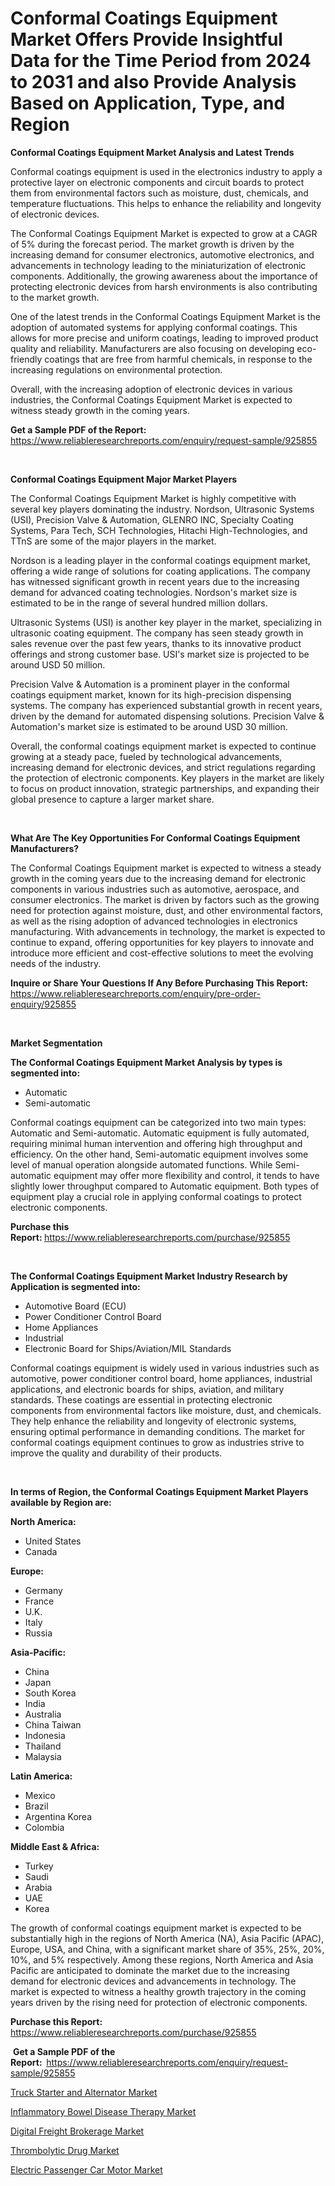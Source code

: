 <p><h1>Conformal Coatings Equipment Market Offers Provide Insightful Data for the Time Period from 2024 to 2031 and also Provide Analysis Based on Application, Type, and Region</h1></p><p><strong>Conformal Coatings Equipment Market Analysis and Latest Trends</strong></p>
<p><p>Conformal coatings equipment is used in the electronics industry to apply a protective layer on electronic components and circuit boards to protect them from environmental factors such as moisture, dust, chemicals, and temperature fluctuations. This helps to enhance the reliability and longevity of electronic devices.</p><p>The Conformal Coatings Equipment Market is expected to grow at a CAGR of 5% during the forecast period. The market growth is driven by the increasing demand for consumer electronics, automotive electronics, and advancements in technology leading to the miniaturization of electronic components. Additionally, the growing awareness about the importance of protecting electronic devices from harsh environments is also contributing to the market growth.</p><p>One of the latest trends in the Conformal Coatings Equipment Market is the adoption of automated systems for applying conformal coatings. This allows for more precise and uniform coatings, leading to improved product quality and reliability. Manufacturers are also focusing on developing eco-friendly coatings that are free from harmful chemicals, in response to the increasing regulations on environmental protection.</p><p>Overall, with the increasing adoption of electronic devices in various industries, the Conformal Coatings Equipment Market is expected to witness steady growth in the coming years.</p></p>
<p><strong>Get a Sample PDF of the Report:&nbsp;</strong> <a href="https://www.reliableresearchreports.com/enquiry/request-sample/925855">https://www.reliableresearchreports.com/enquiry/request-sample/925855</a></p>
<p>&nbsp;</p>
<p><strong>Conformal Coatings Equipment Major Market Players</strong></p>
<p><p>The Conformal Coatings Equipment Market is highly competitive with several key players dominating the industry. Nordson, Ultrasonic Systems (USI), Precision Valve & Automation, GLENRO INC, Specialty Coating Systems, Para Tech, SCH Technologies, Hitachi High-Technologies, and TTnS are some of the major players in the market.</p><p>Nordson is a leading player in the conformal coatings equipment market, offering a wide range of solutions for coating applications. The company has witnessed significant growth in recent years due to the increasing demand for advanced coating technologies. Nordson's market size is estimated to be in the range of several hundred million dollars.</p><p>Ultrasonic Systems (USI) is another key player in the market, specializing in ultrasonic coating equipment. The company has seen steady growth in sales revenue over the past few years, thanks to its innovative product offerings and strong customer base. USI's market size is projected to be around USD 50 million.</p><p>Precision Valve & Automation is a prominent player in the conformal coatings equipment market, known for its high-precision dispensing systems. The company has experienced substantial growth in recent years, driven by the demand for automated dispensing solutions. Precision Valve & Automation's market size is estimated to be around USD 30 million.</p><p>Overall, the conformal coatings equipment market is expected to continue growing at a steady pace, fueled by technological advancements, increasing demand for electronic devices, and strict regulations regarding the protection of electronic components. Key players in the market are likely to focus on product innovation, strategic partnerships, and expanding their global presence to capture a larger market share.</p></p>
<p>&nbsp;</p>
<p><strong>What Are The Key Opportunities For Conformal Coatings Equipment Manufacturers?</strong></p>
<p><p>The Conformal Coatings Equipment market is expected to witness a steady growth in the coming years due to the increasing demand for electronic components in various industries such as automotive, aerospace, and consumer electronics. The market is driven by factors such as the growing need for protection against moisture, dust, and other environmental factors, as well as the rising adoption of advanced technologies in electronics manufacturing. With advancements in technology, the market is expected to continue to expand, offering opportunities for key players to innovate and introduce more efficient and cost-effective solutions to meet the evolving needs of the industry.</p></p>
<p><strong>Inquire or Share Your Questions If Any Before Purchasing This Report:</strong> <a href="https://www.reliableresearchreports.com/enquiry/pre-order-enquiry/925855">https://www.reliableresearchreports.com/enquiry/pre-order-enquiry/925855</a></p>
<p>&nbsp;</p>
<p><strong>Market Segmentation</strong></p>
<p><strong>The Conformal Coatings Equipment Market Analysis by types is segmented into:</strong></p>
<p><ul><li>Automatic</li><li>Semi-automatic</li></ul></p>
<p><p>Conformal coatings equipment can be categorized into two main types: Automatic and Semi-automatic. Automatic equipment is fully automated, requiring minimal human intervention and offering high throughput and efficiency. On the other hand, Semi-automatic equipment involves some level of manual operation alongside automated functions. While Semi-automatic equipment may offer more flexibility and control, it tends to have slightly lower throughput compared to Automatic equipment. Both types of equipment play a crucial role in applying conformal coatings to protect electronic components.</p></p>
<p><strong>Purchase this Report:&nbsp;</strong><a href="https://www.reliableresearchreports.com/purchase/925855">https://www.reliableresearchreports.com/purchase/925855</a></p>
<p>&nbsp;</p>
<p><strong>The Conformal Coatings Equipment Market Industry Research by Application is segmented into:</strong></p>
<p><ul><li>Automotive Board (ECU)</li><li>Power Conditioner Control Board</li><li>Home Appliances</li><li>Industrial</li><li>Electronic Board for Ships/Aviation/MIL Standards</li></ul></p>
<p><p>Conformal coatings equipment is widely used in various industries such as automotive, power conditioner control board, home appliances, industrial applications, and electronic boards for ships, aviation, and military standards. These coatings are essential in protecting electronic components from environmental factors like moisture, dust, and chemicals. They help enhance the reliability and longevity of electronic systems, ensuring optimal performance in demanding conditions. The market for conformal coatings equipment continues to grow as industries strive to improve the quality and durability of their products.</p></p>
<p>&nbsp;</p>
<p><strong>In terms of Region, the Conformal Coatings Equipment Market Players available by Region are:</strong></p>
<p>
    <p> <strong> North America: </strong>
        <ul>
            <li>United States</li>
            <li>Canada</li>
        </ul>
        </p> 
    <p> <strong> Europe: </strong>
        <ul>
            <li>Germany</li>
            <li>France</li>
            <li>U.K.</li>
            <li>Italy</li>
            <li>Russia</li>
        </ul>
        </p> 
    <p> <strong> Asia-Pacific: </strong>
        <ul>
            <li>China</li>
            <li>Japan</li>
            <li>South Korea</li>
            <li>India</li>
            <li>Australia</li>
            <li>China Taiwan</li>
            <li>Indonesia</li>
            <li>Thailand</li>
            <li>Malaysia</li>
        </ul>
        </p> 
    <p> <strong> Latin America: </strong>
        <ul>
            <li>Mexico</li>
            <li>Brazil</li>
            <li>Argentina Korea</li>
            <li>Colombia</li>
        </ul>
        </p> 
    <p> <strong> Middle East & Africa: </strong>
        <ul>
            <li>Turkey</li>
            <li>Saudi</li>
            <li>Arabia</li>
            <li>UAE</li>
            <li>Korea</li>
        </ul>
    </p>
    </p>
<p><p>The growth of conformal coatings equipment market is expected to be substantially high in the regions of North America (NA), Asia Pacific (APAC), Europe, USA, and China, with a significant market share of 35%, 25%, 20%, 10%, and 5% respectively. Among these regions, North America and Asia Pacific are anticipated to dominate the market due to the increasing demand for electronic devices and advancements in technology. The market is expected to witness a healthy growth trajectory in the coming years driven by the rising need for protection of electronic components.</p></p>
<p><strong>Purchase this Report: </strong><a href="https://www.reliableresearchreports.com/purchase/925855">https://www.reliableresearchreports.com/purchase/925855</a></p>
<p>&nbsp;<strong>Get a Sample PDF of the Report:&nbsp;&nbsp;</strong><a href="https://www.reliableresearchreports.com/enquiry/request-sample/925855">https://www.reliableresearchreports.com/enquiry/request-sample/925855</a></p>
<p><strong></strong></p>
<p><p><a href="https://github.com/lubmix/Market-Research-Report-List-1/blob/main/truck-starter-and-alternator-market.md">Truck Starter and Alternator Market</a></p><p><a href="https://medium.com/@cynthiajohnson755/inflammatory-bowel-disease-therapy-market-report-reveals-the-latest-trends-and-growth-opportunities-21e9ae94f4f5">Inflammatory Bowel Disease Therapy Market</a></p><p><a href="https://medium.com/@marielong2006/digital-freight-brokerage-market-size-reveals-the-best-marketing-channels-in-global-industry-043040c9ed1b">Digital Freight Brokerage Market</a></p><p><a href="https://medium.com/@cynthiajohnson755/thrombolytic-drug-market-size-and-market-trends-complete-industry-overview-2024-to-2031-16ee318a62bc">Thrombolytic Drug Market</a></p><p><a href="https://github.com/joannagoyvaerts/Market-Research-Report-List-1/blob/main/electric-passenger-car-motor-market.md">Electric Passenger Car Motor Market</a></p></p>